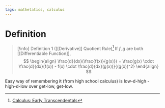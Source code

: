 ```yaml
---
tags: mathetatics, calculus
---
```


# Definition

> [!info] Definition 1 ([[Derivative]] Quotient Rule)[^1]
> If $f, g$ are both [[Differentiable Function]],
> $$
> \begin{align}
> \frac{d}{dx}(\frac{f(x)}{g(x)}) = \frac{g(x) \cdot \frac{d}{dx}(f(x)) - f(x) \cdot \frac{d}{dx}(g(x))}{(g(x))^2}
> \end{align}
> $$

Easy way of remembering it (from high school calculus) is low-d-high - high-d-low over get-low, get-low.

[^1]: [Calculus: Early Transcendentals](zotero://open-pdf/library/items/EEFDQ9Y5?page=218)